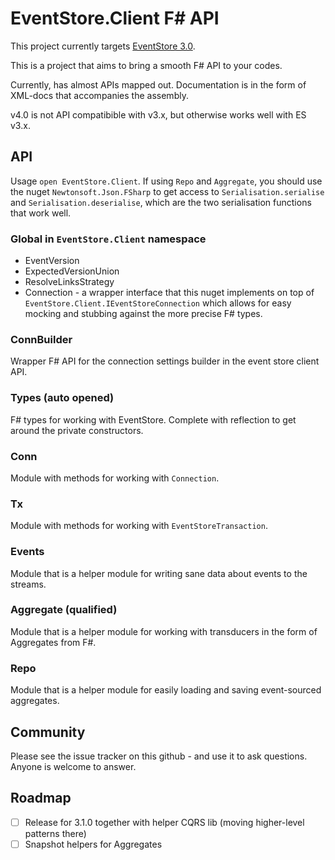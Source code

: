 # EventStore.Client F# API

This project currently targets [EventStore 3.0](http://geteventstore.com/).

This is a project that aims to bring a smooth F# API to your codes.

Currently, has almost APIs mapped out. Documentation is in the form of XML-docs
that accompanies the assembly.

v4.0 is not API compatibible with v3.x, but otherwise works well with ES v3.x.

## API

Usage `open EventStore.Client`. If using `Repo` and `Aggregate`, you should use
the nuget `Newtonsoft.Json.FSharp` to get access to `Serialisation.serialise` and
`Serialisation.deserialise`, which are the two serialisation functions that work
well.

### Global in `EventStore.Client` namespace

 - EventVersion
 - ExpectedVersionUnion
 - ResolveLinksStrategy
 - Connection - a wrapper interface that this nuget implements on top of
   `EventStore.Client.IEventStoreConnection` which allows for easy mocking and
   stubbing against the more precise F# types.

### ConnBuilder

Wrapper F# API for the connection settings builder in the event store client
API.

### Types (auto opened)

F# types for working with EventStore. Complete with reflection to get around the
private constructors.

### Conn

Module with methods for working with `Connection`.

### Tx

Module with methods for working with `EventStoreTransaction`.

### Events

Module that is a helper module for writing sane data about events to the
streams.

### Aggregate (qualified)

Module that is a helper module for working with transducers in the form of
Aggregates from F#.

### Repo

Module that is a helper module for easily loading and saving event-sourced
aggregates.

## Community

Please see the issue tracker on this github - and use it to ask questions.
Anyone is welcome to answer.

## Roadmap

 - [ ] Release for 3.1.0 together with helper CQRS lib (moving higher-level
   patterns there)
 - [ ] Snapshot helpers for Aggregates
